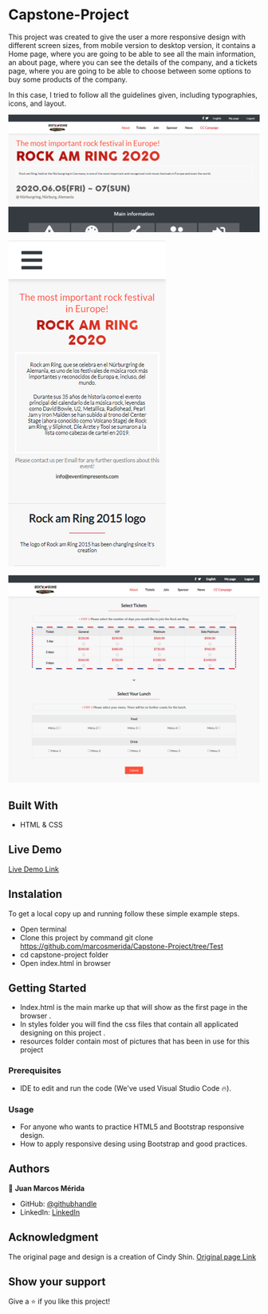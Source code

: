 # Capstone-Project

This project was created to give the user a more responsive design with different screen sizes, from mobile version to desktop version, it contains a Home page, where you are going to be able to see all the main information, an about page, where you can see the details of the company, and a tickets page, where you are going to be able to choose between some options to buy some products of the company.

In this case, I tried to follow all the guidelines given, including typographies, icons, and layout.

![screenshot](./screenshot1.png)

![screenshot](./screenshot2.png)

![screenshot](./screenshot3.png)

## Built With

- HTML & CSS

## Live Demo

[Live Demo Link](https://marcosmerida.github.io/Capstone-Project/)

## Instalation

To get a local copy up and running follow these simple example steps.
- Open terminal
- Clone this project by command git clone https://github.com/marcosmerida/Capstone-Project/tree/Test
- cd capstone-project folder
- Open index.html in browser

## Getting Started 
- Index.html is the main marke up that will show as the first page in the browser .
- In styles folder you will find the css files that contain all applicated designing on this project .
- resources folder contain most of pictures that has been in use for this project

### Prerequisites

- IDE to edit and run the code (We've used Visual Studio Code 🔥).

### Usage

- For anyone who wants to practice HTML5 and Bootstrap responsive design.
- How to apply responsive desing using Bootstrap and good practices.


## Authors

👤 **Juan Marcos Mérida**

- GitHub: [@githubhandle](https://github.com/marcosmerida)
- LinkedIn: [LinkedIn](https://linkedin.com/in/marcos-merida-219437206/)

## Acknowledgment

The original page and design is a creation of Cindy Shin.
[Original page Link](https://www.behance.net/gallery/29845175/CC-Global-Summit-2015)

## Show your support

Give a ⭐️ if you like this project!
